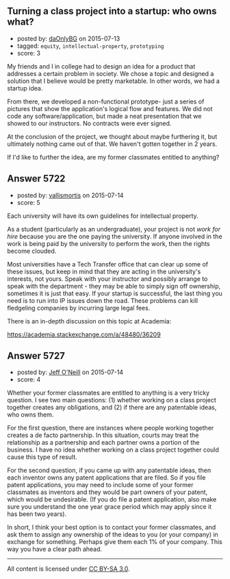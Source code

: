 ## Turning a class project into a startup: who owns what?

- posted by: [daOnlyBG](https://stackexchange.com/users/4772220/daonlybg) on 2015-07-13
- tagged: `equity`, `intellectual-property`, `prototyping`
- score: 3

My friends and I in college had to design an idea for a product that addresses a certain problem in society. We chose a topic and designed a solution that I believe would be pretty marketable. In other words, we had a startup idea.

From there, we developed a non-functional prototype- just a series of pictures that show the application's logical flow and features. We did not code any software/application, but made a neat presentation that we showed to our instructors. No contracts were ever signed.

At the conclusion of the project, we thought about maybe furthering it, but ultimately nothing came out of that. We haven't gotten together in 2 years. 

If I'd like to further the idea, are my former classmates entitled to anything?


## Answer 5722

- posted by: [vallismortis](https://stackexchange.com/users/2369743/vallismortis) on 2015-07-14
- score: 5

Each university will have its own guidelines for intellectual property.

As a student (particularly as an undergraduate), your project is not *work for hire* because you are the one paying the university. If anyone involved in the work is being paid by the university to perform the work, then the rights become clouded.

Most universities have a Tech Transfer office that can clear up some of these issues, but keep in mind that they are acting in the university's interests, not yours. Speak with your instructor and possibly arrange to speak with the department - they may be able to simply sign off ownership, sometimes it is just that easy. If your startup is successful, the last thing you need is to run into IP issues down the road. These problems can kill fledgeling companies by incurring large legal fees.

There is an in-depth discussion on this topic at Academia:

https://academia.stackexchange.com/a/48480/36209



## Answer 5727

- posted by: [Jeff O'Neill](https://stackexchange.com/users/46273/jeff-o-neill) on 2015-07-14
- score: 4

Whether your former classmates are entitled to anything is a very tricky question.  I see two main questions: (1) whether working on a class project together creates any obligations, and (2) if there are any patentable ideas, who owns them.

For the first question, there are instances where people working together creates a de facto partnership.  In this situation, courts may treat the relationship as a partnership and each partner owns a portion of the business.  I have no idea whether working on a class project together could cause this type of result.

For the second question, if you came up with any patentable ideas, then each inventor owns any patent applications that are filed.  So if you file patent applications, you may need to include some of your former classmates as inventors and they would be part owners of your patent, which would be undesirable. (If you do file a patent application, also make sure you understand the one year grace period which may apply since it has been two years).

In short, I think your best option is to contact your former classmates, and ask them to assign any ownership of the ideas to you (or your company) in exchange for something.  Perhaps give them each 1% of your company.  This way you have a clear path ahead.



---

All content is licensed under [CC BY-SA 3.0](https://creativecommons.org/licenses/by-sa/3.0/).
